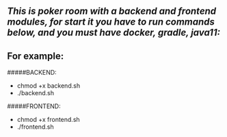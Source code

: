 ***This is poker room with a backend and frontend modules,
for start it you have to run commands below, and you must have docker, gradle, java11:***
---
## For example:
#####BACKEND:
* chmod +x backend.sh
* ./backend.sh

#####FRONTEND:
* chmod +x frontend.sh
* ./frontend.sh
